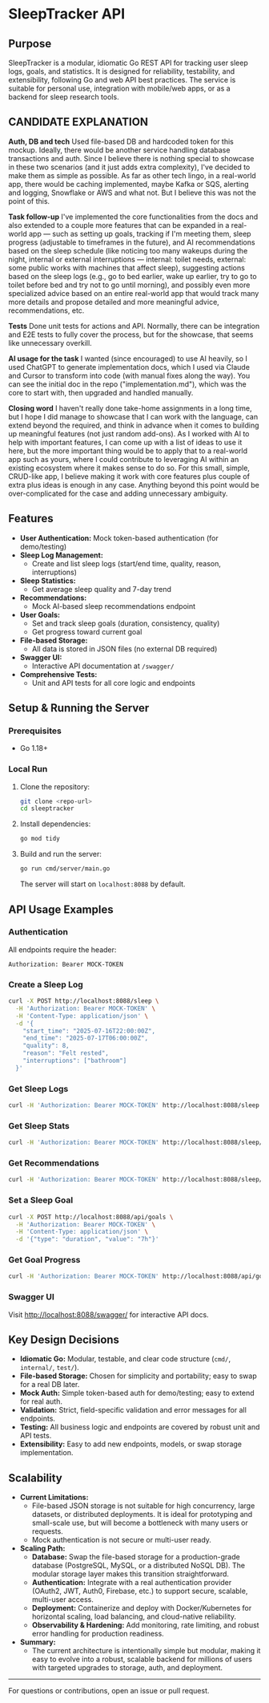# SleepTracker API

## Purpose
SleepTracker is a modular, idiomatic Go REST API for tracking user sleep logs, goals, and statistics. It is designed for reliability, testability, and extensibility, following Go and web API best practices. The service is suitable for personal use, integration with mobile/web apps, or as a backend for sleep research tools.

## CANDIDATE EXPLANATION
**Auth, DB and tech**
Used file-based DB and hardcoded token for this mockup. Ideally, there would be another service handling database transactions and auth. Since I believe there is nothing special to showcase in these two scenarios (and it just adds extra complexity), I've decided to make them as simple as possible. As far as other tech lingo, in a real-world app, there would be caching implemented, maybe Kafka or SQS, alerting and logging, Snowflake or AWS and what not. But I believe this was not the point of this.

**Task follow-up**
I've implemented the core functionalities from the docs and also extended to a couple more features that can be expanded in a real-world app — such as setting up goals, tracking if I'm meeting them, sleep progress (adjustable to timeframes in the future), and AI recommendations based on the sleep schedule (like noticing too many wakeups during the night, internal or external interruptions — internal: toilet needs, external: some public works with machines that affect sleep), suggesting actions based on the sleep logs (e.g., go to bed earlier, wake up earlier, try to go to toilet before bed and try not to go until morning), and possibly even more specialized advice based on an entire real-world app that would track many more details and propose detailed and more meaningful advice, recommendations, etc.

**Tests**
Done unit tests for actions and API. Normally, there can be integration and E2E tests to fully cover the process, but for the showcase, that seems like unnecessary overkill.

**AI usage for the task**
I wanted (since encouraged) to use AI heavily, so I used ChatGPT to generate implementation docs, which I used via Claude and Cursor to transform into code (with manual fixes along the way). You can see the initial doc in the repo ("implementation.md"), which was the core to start with, then upgraded and handled manually.

**Closing word**
I haven't really done take-home assignments in a long time, but I hope I did manage to showcase that I can work with the language, can extend beyond the required, and think in advance when it comes to building up meaningful features (not just random add-ons). As I worked with AI to help with important features, I can come up with a list of ideas to use it here, but the more important thing would be to apply that to a real-world app such as yours, where I could contribute to leveraging AI within an existing ecosystem where it makes sense to do so. For this small, simple, CRUD-like app, I believe making it work with core features plus couple of extra plus ideas is enough in any case. Anything beyond this point would be over-complicated for the case and adding unnecessary ambiguity.


## Features
- **User Authentication:** Mock token-based authentication (for demo/testing)
- **Sleep Log Management:**
  - Create and list sleep logs (start/end time, quality, reason, interruptions)
- **Sleep Statistics:**
  - Get average sleep quality and 7-day trend
- **Recommendations:**
  - Mock AI-based sleep recommendations endpoint
- **User Goals:**
  - Set and track sleep goals (duration, consistency, quality)
  - Get progress toward current goal
- **File-based Storage:**
  - All data is stored in JSON files (no external DB required)
- **Swagger UI:**
  - Interactive API documentation at `/swagger/`
- **Comprehensive Tests:**
  - Unit and API tests for all core logic and endpoints

## Setup & Running the Server

### Prerequisites
- Go 1.18+

### Local Run
1. Clone the repository:
   ```sh
   git clone <repo-url>
   cd sleeptracker
   ```
2. Install dependencies:
   ```sh
   go mod tidy
   ```
3. Build and run the server:
   ```sh
   go run cmd/server/main.go
   ```
   The server will start on `localhost:8088` by default.

## API Usage Examples

### Authentication
All endpoints require the header:
```
Authorization: Bearer MOCK-TOKEN
```

### Create a Sleep Log
```sh
curl -X POST http://localhost:8088/sleep \
  -H 'Authorization: Bearer MOCK-TOKEN' \
  -H 'Content-Type: application/json' \
  -d '{
    "start_time": "2025-07-16T22:00:00Z",
    "end_time": "2025-07-17T06:00:00Z",
    "quality": 8,
    "reason": "Felt rested",
    "interruptions": ["bathroom"]
  }'
```

### Get Sleep Logs
```sh
curl -H 'Authorization: Bearer MOCK-TOKEN' http://localhost:8088/sleep
```

### Get Sleep Stats
```sh
curl -H 'Authorization: Bearer MOCK-TOKEN' http://localhost:8088/sleep/stats
```

### Get Recommendations
```sh
curl -H 'Authorization: Bearer MOCK-TOKEN' http://localhost:8088/sleep/recommendations
```

### Set a Sleep Goal
```sh
curl -X POST http://localhost:8088/api/goals \
  -H 'Authorization: Bearer MOCK-TOKEN' \
  -H 'Content-Type: application/json' \
  -d '{"type": "duration", "value": "7h"}'
```

### Get Goal Progress
```sh
curl -H 'Authorization: Bearer MOCK-TOKEN' http://localhost:8088/api/goals/progress
```

### Swagger UI
Visit [http://localhost:8088/swagger/](http://localhost:8088/swagger/) for interactive API docs.

## Key Design Decisions
- **Idiomatic Go:** Modular, testable, and clear code structure (`cmd/`, `internal/`, `test/`).
- **File-based Storage:** Chosen for simplicity and portability; easy to swap for a real DB later.
- **Mock Auth:** Simple token-based auth for demo/testing; easy to extend for real auth.
- **Validation:** Strict, field-specific validation and error messages for all endpoints.
- **Testing:** All business logic and endpoints are covered by robust unit and API tests.
- **Extensibility:** Easy to add new endpoints, models, or swap storage implementation.

## Scalability
- **Current Limitations:**
  - File-based JSON storage is not suitable for high concurrency, large datasets, or distributed deployments. It is ideal for prototyping and small-scale use, but will become a bottleneck with many users or requests.
  - Mock authentication is not secure or multi-user ready.
- **Scaling Path:**
  - **Database:** Swap the file-based storage for a production-grade database (PostgreSQL, MySQL, or a distributed NoSQL DB). The modular storage layer makes this transition straightforward.
  - **Authentication:** Integrate with a real authentication provider (OAuth2, JWT, Auth0, Firebase, etc.) to support secure, scalable, multi-user access.
  - **Deployment:** Containerize and deploy with Docker/Kubernetes for horizontal scaling, load balancing, and cloud-native reliability.
  - **Observability & Hardening:** Add monitoring, rate limiting, and robust error handling for production readiness.
- **Summary:**
  - The current architecture is intentionally simple but modular, making it easy to evolve into a robust, scalable backend for millions of users with targeted upgrades to storage, auth, and deployment.

---

For questions or contributions, open an issue or pull request. 